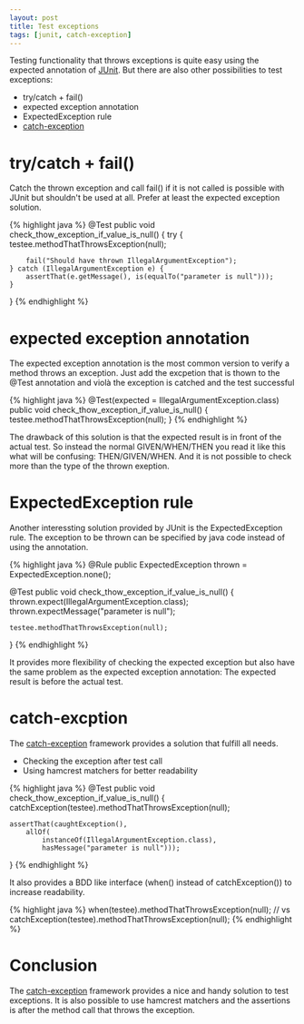 ```yaml
---
layout: post
title: Test exceptions
tags: [junit, catch-exception]
---
```


Testing functionality that throws exceptions is quite easy using the expected annotation of [JUnit](https://github.com/junit-team/junit/wiki). But there are also other possibilities to test exceptions:

  * try/catch + fail()
  * expected exception annotation
  * ExpectedException rule
  * [catch-exception](https://github.com/Codearte/catch-exception)

# try/catch + fail()

Catch the thrown exception and call fail() if it is not called is possible with JUnit but shouldn't be used at all. Prefer at least the expected exception solution.

{% highlight java %}
@Test
public void check_thow_exception_if_value_is_null() {
    try {
        testee.methodThatThrowsException(null);

        fail("Should have thrown IllegalArgumentException");
    } catch (IllegalArgumentException e) {
        assertThat(e.getMessage(), is(equalTo("parameter is null")));
    }
}
{% endhighlight %}

# expected exception annotation

The expected exception annotation is the most common version to verify a method throws an exception. Just add the excpetion that is thown to the @Test annotation and violà the exception is catched and the test successful

{% highlight java %}
@Test(expected = IllegalArgumentException.class)
public void check_thow_exception_if_value_is_null() {
    testee.methodThatThrowsException(null);
}
{% endhighlight %}

The drawback of this solution is that the expected result is in front of the actual test. So instead the normal GIVEN/WHEN/THEN you read it like this what will be confusing: THEN/GIVEN/WHEN. And it is not possible to check more than the type of the thrown exeption.

# ExpectedException rule

Another interessting solution provided by JUnit is the ExpectedException rule. The exception to be thrown can be specified by java code instead of using the annotation.

{% highlight java %}
@Rule
public ExpectedException thrown = ExpectedException.none();

@Test
public void check_thow_exception_if_value_is_null() {
    thrown.expect(IllegalArgumentException.class);
    thrown.expectMessage("parameter is null");

    testee.methodThatThrowsException(null);
}
{% endhighlight %}

 It provides more flexibility of checking the expected exception but also have the same problem as the expected exception annotation: The expected result is before the actual test.

# catch-excption

The [catch-exception](https://github.com/Codearte/catch-exception) framework provides a solution that fulfill all needs.

  * Checking the exception after test call
  * Using hamcrest matchers for better readability

{% highlight java %}
@Test
public void check_thow_exception_if_value_is_null() {
    catchException(testee).methodThatThrowsException(null);

    assertThat(caughtException(),
        allOf(
            instanceOf(IllegalArgumentException.class),
            hasMessage("parameter is null")));
}
{% endhighlight %}

It also provides a BDD like interface (when() instead of catchException()) to increase readability.

{% highlight java %}
when(testee).methodThatThrowsException(null);
// vs
catchException(testee).methodThatThrowsException(null);
{% endhighlight %}

# Conclusion

The [catch-exception](https://github.com/Codearte/catch-exception) framework provides a nice and handy solution to test exceptions. It is also possible to use hamcrest matchers and the assertions is after the method call that throws the exception.
